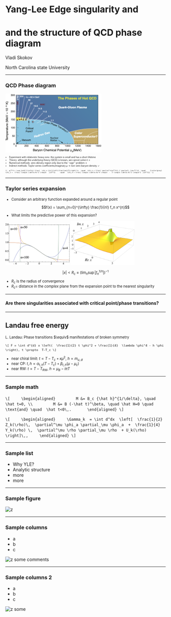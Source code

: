 # Yang-Lee Edge singularity and <!-- .element: class="r-fit-text" -->

# and the structure of QCD phase diagram <!-- .element: class="r-fit-text" -->

Vladi Skokov

North Carolina state University

---

### QCD Phase diagram

<img src="img/phase.png" width="60%">

<span style="font-size:0.5em;">

- Experiment with relativistic heavy ions: the system is small and has a short
  lifetime
- Theory: although the underlying theory (QCD) is known, we cannot solve it
  &cross;
- Numerical methods: zero density region only due to the ``sign'' problem
  &cross;
- Indirect methods: Taylor series coefficients/imaginary $\mu$ $\to$ non-zero
  baryon density &check;

</span>

<span style="font-size:0.4em;">

`\[  p/T^4 = \sum_{n=0}^{\infty} \frac{  \chi_n }{n!}\left(\frac{\mu}{T}\right)^n;  \quad  \chi_n = \frac{ \partial^n(p/T^4)} { \partial\ (\mu/T)^n}  \quad     {\color{gray}  \chi_2 =  \frac{ \langle (\delta N)^2 \rangle   }{VT^3}     \quad   \chi_4 = \frac{ \langle (\delta N)^4 \rangle  -  3 \langle (\delta N)^2 \rangle^2  }{VT^3}}  \]`

</span>

---

### Taylor series expansion

<span style="font-size:0.8em;">

- Consider an arbitrary function expanded around a regular point

$$f(x) = \sum_{n=0}^{\infty} \frac{1}{n!}  f_n x^{n}$$

- What limits the predictive power of this expansion?

<div class="r-stack">

<img class="fragment fade-in-then-out" data-fragment-index="0" src="img/expans.png" width="40%" />

<img  class="fragment fade-in-then-out" data-fragment-index="1" src="img/func3d.png" width="40%" />

<span  class="fragment fade-in"  data-fragment-index="2" >

$$|x| < R_c \equiv \left(  \lim_n \sup \left| f_n^{1/n} \right| \right)^{-1}$$

- $R_c$ is the radius of convergence
- $R_c =$ distance in the _complex_ plane from the expansion point to the
  nearest singularity

</span>
</div>

</span>

---

#### Are there singularities associated with critical point/phase transitions?

---

## Landau free energy

<div style="font-size:0.8em;">
L. Landau: Phase transitions $\equiv$ manifestations of broken symmetry

`\[ F = \int d^{d} x \left(  \frac{1}{2} t \phi^2 + \frac{1}{4}  \lambda \phi^4 - h \phi   \right), t \propto  T-T_c \]`

- near chiral limit: $t \propto T-T_c + \kappa \mu^2$, $h\propto m_{u,d}$
- near CP: $t,h \propto \alpha_{t,h}(T-T_c) + \beta_{t,h} (\mu-\mu_c)$
- near RW: $t \propto T-T_{RW}$, $h\propto \mu_B - i \pi T$

</div>

---

### Sample math

`\[     \begin{aligned}         M &= B_c {\hat h}^{1/\delta}, \quad \hat t=0, \\         M &= B (-\hat t)^\beta, \quad \hat H=0 \quad \text{and} \quad  \hat t<0\,.       \end{aligned} \]`<!-- .element: class="r-fit-text" -->

`\[     \begin{aligned}     \Gamma_k  = \int d^dx  \left[  \frac{1}{2} Z_k(\rho)\,  \partial^\mu \phi_a \partial_\mu \phi_a  +  \frac{1}{4} Y_k(\rho) \,  \partial^\mu \rho \partial_\mu \rho  + U_k(\rho) \right]\,,     \end{aligned} \]`

  <!-- .element: class="r-fit-text" -->

---

### Sample list

- Why YLE?
- Analytic structure
- more
- more

---

### Sample figure

![z](https://inspirehep.net/files/66674c85c2204835d6588978249abf9d)<!-- .element: class="r-fit-text" -->

---

### Sample columns

<div class="container">

<div class="col" data-markdown>

- a
- b
- c

</div>

<div class="col" data-markdown>

![z](https://inspirehep.net/files/66674c85c2204835d6588978249abf9d) some
comments

</div>
</div>

---

### Sample columns 2

<div class="half-part" data-markdown>

- a
- b
- c

</div>

<div class="half-part" data-markdown>

![z](https://inspirehep.net/files/66674c85c2204835d6588978249abf9d) some

</div>
